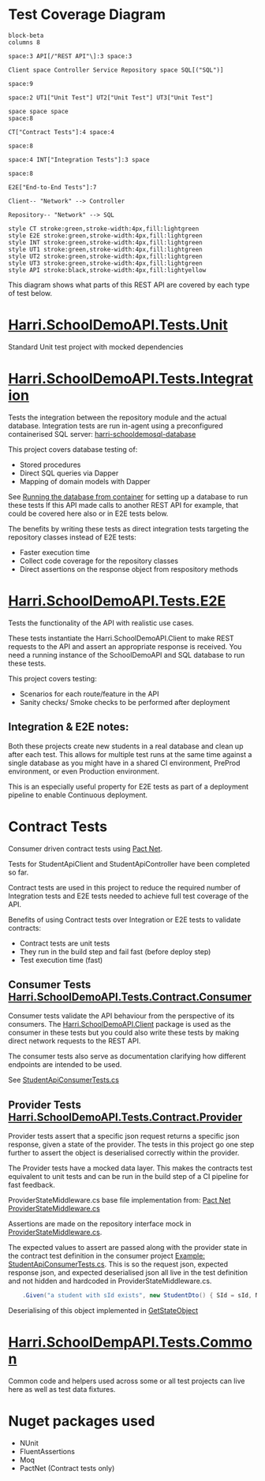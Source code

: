 # Test Coverage Diagram
```mermaid
block-beta
columns 8

space:3 API[/"REST API"\]:3 space:3

Client space Controller Service Repository space SQL[("SQL")]

space:9

space:2 UT1["Unit Test"] UT2["Unit Test"] UT3["Unit Test"]

space space space
space:8

CT["Contract Tests"]:4 space:4

space:8

space:4 INT["Integration Tests"]:3 space

space:8

E2E["End-to-End Tests"]:7

Client-- "Network" --> Controller

Repository-- "Network" --> SQL

style CT stroke:green,stroke-width:4px,fill:lightgreen
style E2E stroke:green,stroke-width:4px,fill:lightgreen
style INT stroke:green,stroke-width:4px,fill:lightgreen
style UT1 stroke:green,stroke-width:4px,fill:lightgreen
style UT2 stroke:green,stroke-width:4px,fill:lightgreen
style UT3 stroke:green,stroke-width:4px,fill:lightgreen
style API stroke:black,stroke-width:4px,fill:lightyellow

```
This diagram shows what parts of this REST API are covered by each type of test below.

# [Harri.SchoolDemoAPI.Tests.Unit](Harri.SchoolDemoAPI.Tests.Unit)
Standard Unit test project with mocked dependencies
 
# [Harri.SchoolDemoAPI.Tests.Integration](Harri.SchoolDemoAPI.Tests.Integration)
Tests the integration between the repository module and the actual database.
Integration tests are run in-agent using a preconfigured containerised SQL server: [harri-schooldemosql-database](https://hub.docker.com/repository/docker/harrisonslater/harri-schooldemosql-database/general)

This project covers database testing of:
 - Stored procedures
 - Direct SQL queries via Dapper
 - Mapping of domain models with Dapper

See [Running the database from container](../../README.md#running-the-database-from-container) for setting up a database to run these tests
If this API made calls to another REST API for example, that could be covered here also or in E2E tests below.

The benefits by writing these tests as direct integration tests targeting the repository classes instead of E2E tests:
 - Faster execution time
 - Collect code coverage for the repository classes
 - Direct assertions on the response object from respository methods

# [Harri.SchoolDemoAPI.Tests.E2E](Harri.SchoolDemoAPI.Tests.E2E)

Tests the functionality of the API with realistic use cases.

These tests instantiate the Harri.SchoolDemoAPI.Client to make REST requests to the API and assert an appropriate response is received.
You need a running instance of the SchoolDemoAPI and SQL database to run these tests.

This project covers testing:
 - Scenarios for each route/feature in the API
 - Sanity checks/ Smoke checks to be performed after deployment

## Integration & E2E notes:
Both these projects create new students in a real database and clean up after each test.
This allows for multiple test runs at the same time against a single database as you might have in a shared CI environment, PreProd environment, or even Production environment.

This is an especially useful property for E2E tests as part of a deployment pipeline to enable Continuous deployment.

# Contract Tests 
Consumer driven contract tests using [Pact Net](https://github.com/pact-foundation/pact-net).

Tests for StudentApiClient and StudentApiController have been completed so far.

Contract tests are used in this project to reduce the required number of Integration tests and E2E tests needed to achieve full test coverage of the API.

Benefits of using Contract tests over Integration or E2E tests to validate contracts:
- Contract tests are unit tests
- They run in the build step and fail fast (before deploy step)
- Test execution time (fast)

## Consumer Tests [Harri.SchoolDemoAPI.Tests.Contract.Consumer](Contract/Harri.SchoolDemoAPI.Tests.Contract.Consumer)
Consumer tests validate the API behaviour from the perspective of its consumers. 
The [Harri.SchoolDemoAPI.Client](../Harri.SchoolDemoAPI.Client/StudentApiClient.cs) package is used as the consumer in these tests but you could also write these tests by making direct network requests to the REST API.

The consumer tests also serve as documentation clarifying how different endpoints are intended to be used.

See [StudentApiConsumerTests.cs](Contract/Harri.SchoolDemoAPI.Tests.Contract.Consumer/StudentApiConsumerTests.cs)

## Provider Tests [Harri.SchoolDemoAPI.Tests.Contract.Provider](Contract/Harri.SchoolDemoAPI.Tests.Contract.Provider)

Provider tests assert that a specific json request returns a specific json response, given a state of the provider.
The tests in this project go one step further to assert the object is deserialised correctly within the provider.

The Provider tests have a mocked data layer. This makes the contracts test equivalent to unit tests and can be run in the build step of a CI pipeline for fast feedback.

ProviderStateMiddleware.cs base file implementation from: [Pact Net ProviderStateMiddleware.cs](https://github.com/pact-foundation/pact-net/blob/master/samples/OrdersApi/Provider.Tests/ProviderStateMiddleware.cs)

Assertions are made on the repository interface mock in [ProviderStateMiddleware.cs](Contract/Harri.SchoolDemoAPI.Tests.Contract.Provider/Provider/ProviderStateMiddleware.cs).

The expected values to assert are passed along with the provider state in the contract test definition in the consumer project [Example: StudentApiConsumerTests.cs](Contract/Harri.SchoolDemoAPI.Tests.Contract.Consumer/StudentApiConsumerTests.cs#L20). 
This is so the request json, expected response json, and expected deserialised json all live in the test definition and not hidden and hardcoded in ProviderStateMiddleware.cs.

``` C#
    .Given("a student with sId exists", new StudentDto() { SId = sId, Name = name, GPA = GPA })
```
Deserialising of this object implemented in [GetStateObject<T>](Contract/Harri.SchoolDemoAPI.Tests.Contract.Provider/Provider/ProviderStateMiddleware.cs#:~:text=T%20GetStateObject%3CT%3E)
# [Harri.SchoolDempAPI.Tests.Common](Harri.SchoolDempAPI.Tests.Common)
Common code and helpers used across some or all test projects can live here as well as test data fixtures.

# Nuget packages used
- NUnit
- FluentAssertions
- Moq
- PactNet (Contract tests only)
